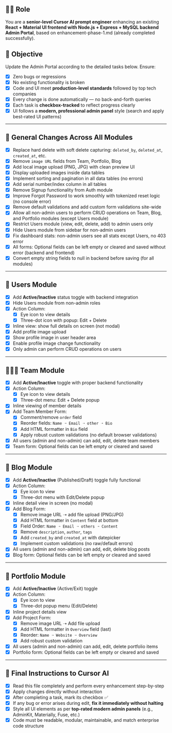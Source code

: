 ## 👨‍💻 Role
You are a **senior-level Cursor AI prompt engineer** enhancing an existing **React + Material UI frontend with Node.js + Express + MySQL backend Admin Portal**, based on enhancement-phase-1.md (already completed successfully).

## 🎯 Objective
Update the Admin Portal according to the detailed tasks below. Ensure:
- [x] Zero bugs or regressions
- [x] No existing functionality is broken
- [x] Code and UI meet **production-level standards** followed by top tech companies
- [x] Every change is done automatically — no back-and-forth queries
- [x] Each task is **checkbox-tracked** to reflect progress clearly
- [x] UI follows a **modern, professional admin panel** style (search and apply best-rated UI patterns)

---

## 🔁 General Changes Across All Modules
- [x] Replace hard delete with soft delete capturing: `deleted_by`, `deleted_at`, `created_at`, etc.
- [x] Remove `image URL` fields from Team, Portfolio, Blog
- [x] Add local image upload (PNG, JPG) with clean preview UI
- [x] Display uploaded images inside data tables
- [x] Implement sorting and pagination in all data tables (no errors)
- [x] Add serial number/index column in all tables
- [x] Remove Signup functionality from Auth module
- [x] Improve Forgot Password to work smoothly with tokenized reset logic (no console error)
- [x] Remove default validations and add custom form validations site-wide
- [x] Allow all non-admin users to perform CRUD operations on Team, Blog, and Portfolio modules (except Users module)
- [x] Restrict Users module (view, edit, delete, add) to admin users only
- [x] Hide Users module from sidebar for non-admin users
- [x] Fix dashboard stats: non-admin users see all stats except Users, no 403 error
- [x] All forms: Optional fields can be left empty or cleared and saved without error (backend and frontend)
- [x] Convert empty string fields to null in backend before saving (for all modules)

---

## 👤 Users Module
- [x] Add **Active/Inactive** status toggle with backend integration
- [x] Hide Users module from non-admin roles
- [x] Action Column:
  - [x] Eye icon to view details
  - [x] Three-dot icon with popup: Edit + Delete
- [x] Inline view: show full details on screen (not modal)
- [x] Add profile image upload
- [x] Show profile image in user header area
- [x] Enable profile image change functionality
- [x] Only admin can perform CRUD operations on users

---

## 🧑‍🤝‍🧑 Team Module
- [x] Add **Active/Inactive** toggle with proper backend functionality
- [x] Action Column:
  - [x] Eye icon to view details
  - [x] Three-dot menu: Edit + Delete popup
- [x] Inline viewing of member details
- [x] Add Team Member Form:
  - [x] Comment/remove `order` field
  - [x] Reorder fields: `Name ➝ Email ➝ other ➝ Bio`
  - [x] Add HTML formatter in `Bio` field
  - [x] Apply robust custom validations (no default browser validations)
- [x] All users (admin and non-admin) can add, edit, delete team members
- [x] Team form: Optional fields can be left empty or cleared and saved

---

## 📝 Blog Module
- [x] Add **Active/Inactive** (Published/Draft) toggle fully functional
- [x] Action Column:
  - [x] Eye icon to view
  - [x] Three-dot menu with Edit/Delete popup
- [x] Inline detail view in screen (no modal)
- [x] Add Blog Form:
  - [x] Remove image URL ➝ add file upload (PNG/JPG)
  - [x] Add HTML formatter in `Content` field at bottom
  - [x] Field Order: `Name ➝ Email ➝ others ➝ Content`
  - [x] Remove `description`, `author`, `tags`
  - [x] Add `created_by` and `created_at` with datepicker
  - [x] Implement custom validations (no raw/default errors)
- [x] All users (admin and non-admin) can add, edit, delete blog posts
- [x] Blog form: Optional fields can be left empty or cleared and saved

---

## 💼 Portfolio Module
- [x] Add **Active/Inactive** (Active/Exit) toggle
- [x] Action Column:
  - [x] Eye icon to view
  - [x] Three-dot popup menu (Edit/Delete)
- [x] Inline project details view
- [x] Add Project Form:
  - [x] Remove image URL ➝ Add file upload
  - [x] Add HTML formatter in `Overview` field (last)
  - [x] Reorder: `Name ➝ Website ➝ Overview`
  - [x] Add robust custom validation
- [x] All users (admin and non-admin) can add, edit, delete portfolio items
- [x] Portfolio form: Optional fields can be left empty or cleared and saved

---

## 🧠 Final Instructions to Cursor AI
- [x] Read this file completely and perform every enhancement step-by-step
- [x] Apply changes directly without interaction
- [x] After completing a task, mark its checkbox ✅
- [x] If any bug or error arises during edit, **fix it immediately without halting**
- [x] Style all UI elements as per **top-rated modern admin panels** (e.g., AdminKit, Materially, Fuse, etc.)
- [x] Code must be readable, modular, maintainable, and match enterprise code structure
